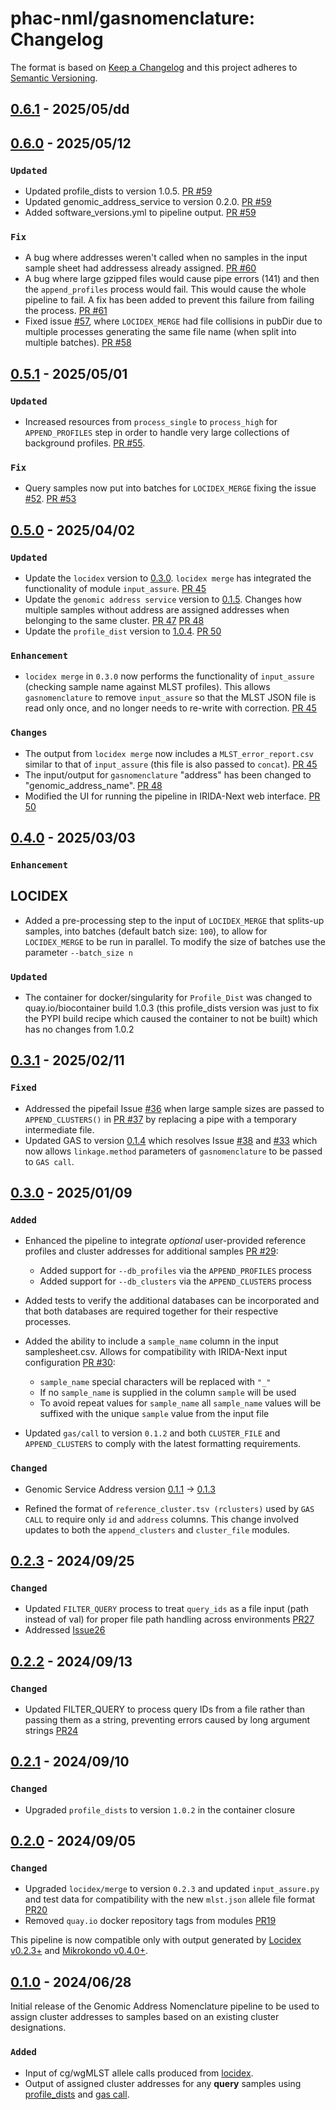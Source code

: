 # phac-nml/gasnomenclature: Changelog

The format is based on [Keep a Changelog](https://keepachangelog.com/en/1.0.0/)
and this project adheres to [Semantic Versioning](https://semver.org/spec/v2.0.0.html).

## [0.6.1] - 2025/05/dd

## [0.6.0] - 2025/05/12

### `Updated`

- Updated profile_dists to version 1.0.5. [PR #59](https://github.com/phac-nml/gasnomenclature/pull/59)
- Updated genomic_address_service to version 0.2.0. [PR #59](https://github.com/phac-nml/gasnomenclature/pull/59)
- Added software_versions.yml to pipeline output. [PR #59](https://github.com/phac-nml/gasnomenclature/pull/59)

### `Fix`

- A bug where addresses weren't called when no samples in the input sample sheet had addressess already assigned. [PR #60](https://github.com/phac-nml/gasnomenclature/pull/60)
- A bug where large gzipped files would cause pipe errors (141) and then the `append_profiles` process would fail. This would cause the whole pipeline to fail. A fix has been added to prevent this failure from failing the process. [PR #61](https://github.com/phac-nml/gasnomenclature/pull/61)
- Fixed issue [#57](https://github.com/phac-nml/gasnomenclature/issues/57), where `LOCIDEX_MERGE` had file collisions in pubDir due to multiple processes generating the same file name (when split into multiple batches). [PR #58](https://github.com/phac-nml/gasnomenclature/pull/58)

## [0.5.1] - 2025/05/01

### `Updated`

- Increased resources from `process_single` to `process_high` for `APPEND_PROFILES` step in order to handle very large collections of background profiles. [PR #55](https://github.com/phac-nml/gasnomenclature/pull/55).

### `Fix`

- Query samples now put into batches for `LOCIDEX_MERGE` fixing the issue [#52](https://github.com/phac-nml/gasnomenclature/issues/52). [PR #53](https://github.com/phac-nml/gasnomenclature/pull/53)

## [0.5.0] - 2025/04/02

### `Updated`

- Update the `locidex` version to [0.3.0](https://pypi.org/project/locidex/0.3.0/). `locidex merge` has integrated the functionality of module `input_assure`. [PR 45](https://github.com/phac-nml/gasnomenclature/pull/45)
- Update the `genomic address service` version to [0.1.5](https://github.com/phac-nml/genomic_address_service/releases/tag/0.1.5). Changes how multiple samples without address are assigned addresses when belonging to the same cluster. [PR 47](https://github.com/phac-nml/gasnomenclature/pull/47) [PR 48](https://github.com/phac-nml/gasnomenclature/pull/47)
- Update the `profile_dist` version to [1.0.4](https://github.com/phac-nml/profile_dists/releases/tag/1.0.4). [PR 50](https://github.com/phac-nml/gasnomenclature/pull/50)

### `Enhancement`

- `locidex merge` in `0.3.0` now performs the functionality of `input_assure` (checking sample name against MLST profiles). This allows `gasnomenclature` to remove `input_assure` so that the MLST JSON file is read only once, and no longer needs to re-write with correction. [PR 45](https://github.com/phac-nml/gasnomenclature/pull/45)

### `Changes`

- The output from `locidex merge` now includes a `MLST_error_report.csv` similar to that of `input_assure` (this file is also passed to `concat`). [PR 45](https://github.com/phac-nml/gasnomenclature/pull/45)
- The input/output for `gasnomenclature` "address" has been changed to "genomic_address_name". [PR 48](https://github.com/phac-nml/gasnomenclature/pull/48)
- Modified the UI for running the pipeline in IRIDA-Next web interface. [PR 50](https://github.com/phac-nml/gasnomenclature/pull/50)

## [0.4.0] - 2025/03/03

### `Enhancement`

## LOCIDEX

- Added a pre-processing step to the input of `LOCIDEX_MERGE` that splits-up samples, into batches (default batch size: `100`), to allow for `LOCIDEX_MERGE` to be run in parallel. To modify the size of batches use the parameter `--batch_size n`

### `Updated`

- The container for docker/singularity for `Profile_Dist` was changed to quay.io/biocontainer build 1.0.3 (this profile_dists version was just to fix the PYPI build recipe which caused the container to not be built) which has no changes from 1.0.2

## [0.3.1] - 2025/02/11

### `Fixed`

- Addressed the pipefail Issue [#36](https://github.com/phac-nml/gasnomenclature/issues/36) when large sample sizes are passed to `APPEND_CLUSTERS()` in [PR #37](https://github.com/phac-nml/gasnomenclature/pull/37) by replacing a pipe with a temporary intermediate file.
- Updated GAS to version [0.1.4](https://github.com/phac-nml/genomic_address_service/releases/tag/0.1.4) which resolves Issue [#38](https://github.com/phac-nml/gasnomenclature/issues/38) and [#33](https://github.com/phac-nml/gasnomenclature/issues/33) which now allows `linkage.method` parameters of `gasnomenclature` to be passed to `GAS call`.

## [0.3.0] - 2025/01/09

### `Added`

- Enhanced the pipeline to integrate _optional_ user-provided reference profiles and cluster addresses for additional samples [PR #29](https://github.com/phac-nml/gasnomenclature/pull/29):
  - Added support for `--db_profiles` via the `APPEND_PROFILES` process
  - Added support for `--db_clusters` via the `APPEND_CLUSTERS` process
- Added tests to verify the additional databases can be incorporated and that both databases are required together for their respective processes.

- Added the ability to include a `sample_name` column in the input samplesheet.csv. Allows for compatibility with IRIDA-Next input configuration [PR #30](https://github.com/phac-nml/gasnomenclature/pull/30):
  - `sample_name` special characters will be replaced with `"_"`
  - If no `sample_name` is supplied in the column `sample` will be used
  - To avoid repeat values for `sample_name` all `sample_name` values will be suffixed with the unique `sample` value from the input file
- Updated `gas/call` to version `0.1.2` and both `CLUSTER_FILE` and `APPEND_CLUSTERS` to comply with the latest formatting requirements.

### `Changed`

- Genomic Service Address version [0.1.1](https://pypi.org/project/genomic-address-service/0.1.1/) -> [0.1.3](https://pypi.org/project/genomic-address-service/0.1.3/)

- Refined the format of `reference_cluster.tsv (rclusters)` used by `GAS CALL` to require only `id` and `address` columns. This change involved updates to both the `append_clusters` and `cluster_file` modules.

## [0.2.3] - 2024/09/25

### `Changed`

- Updated `FILTER_QUERY` process to treat `query_ids` as a file input (path instead of val) for proper file path handling across environments [PR27](https://github.com/phac-nml/gasnomenclature/pull/27)
- Addressed [Issue26](https://github.com/phac-nml/gasnomenclature/issues/26)

## [0.2.2] - 2024/09/13

### `Changed`

- Updated FILTER_QUERY to process query IDs from a file rather than passing them as a string, preventing errors caused by long argument strings [PR24](https://github.com/phac-nml/gasnomenclature/pull/24)

## [0.2.1] - 2024/09/10

### `Changed`

- Upgraded `profile_dists` to version `1.0.2` in the container closure

## [0.2.0] - 2024/09/05

### `Changed`

- Upgraded `locidex/merge` to version `0.2.3` and updated `input_assure.py` and test data for compatibility with the new `mlst.json` allele file format [PR20](https://github.com/phac-nml/gasnomenclature/pull/20)
- Removed `quay.io` docker repository tags from modules [PR19](https://github.com/phac-nml/gasnomenclature/pull/19)

This pipeline is now compatible only with output generated by [Locidex v0.2.3+](https://github.com/phac-nml/locidex) and [Mikrokondo v0.4.0+](https://github.com/phac-nml/mikrokondo/releases/tag/v0.4.0).

## [0.1.0] - 2024/06/28

Initial release of the Genomic Address Nomenclature pipeline to be used to assign cluster addresses to samples based on an existing cluster designations.

### `Added`

- Input of cg/wgMLST allele calls produced from [locidex](https://github.com/phac-nml/locidex).
- Output of assigned cluster addresses for any **query** samples using [profile_dists](https://github.com/phac-nml/profile_dists) and [gas call](https://github.com/phac-nml/genomic_address_service).

[0.1.0]: https://github.com/phac-nml/gasnomenclature/releases/tag/0.1.0
[0.2.0]: https://github.com/phac-nml/gasnomenclature/releases/tag/0.2.0
[0.2.1]: https://github.com/phac-nml/gasnomenclature/releases/tag/0.2.1
[0.2.2]: https://github.com/phac-nml/gasnomenclature/releases/tag/0.2.2
[0.2.3]: https://github.com/phac-nml/gasnomenclature/releases/tag/0.2.3
[0.3.0]: https://github.com/phac-nml/gasnomenclature/releases/tag/0.3.0
[0.3.1]: https://github.com/phac-nml/gasnomenclature/releases/tag/0.3.1
[0.4.0]: https://github.com/phac-nml/gasnomenclature/releases/tag/0.4.0
[0.5.0]: https://github.com/phac-nml/gasnomenclature/releases/tag/0.5.0
[0.5.1]: https://github.com/phac-nml/gasnomenclature/releases/tag/0.5.1
[0.6.0]: https://github.com/phac-nml/gasnomenclature/releases/tag/0.6.0
[0.6.1]: https://github.com/phac-nml/gasnomenclature/releases/tag/0.6.1

